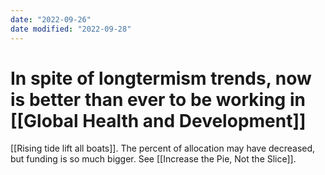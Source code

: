 ```yaml
---
date: "2022-09-26"
date modified: "2022-09-28"
---
```


# In spite of longtermism trends, now is better than ever to be working in [[Global Health and Development]]
[[Rising tide lift all boats]]. The percent of allocation may have decreased, but funding is so much bigger. See [[Increase the Pie, Not the Slice]].
